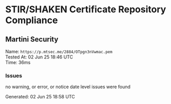 # STIR/SHAKEN Certificate Repository Compliance

## Martini Security

Name: `https://p.mtsec.me/2884/OTpgn3nVwmac.pem`\
Tested At: 02 Jun 25 18:46 UTC\
Time: 36ms

### Issues

no warning, or error, or notice date level issues were found

Generated: 02 Jun 25 18:58 UTC